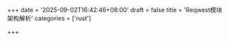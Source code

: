 +++
date = '2025-09-02T16:42:46+08:00'
draft = false
title = 'Reqwest模块架构解析'
categories = ['rust']

+++
